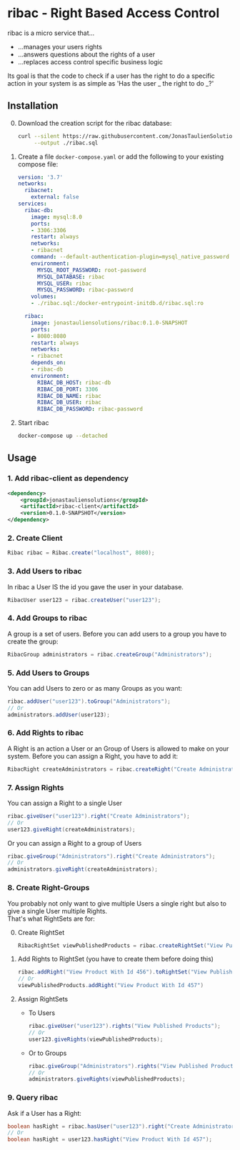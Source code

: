 # ribac - Right Based Access Control
ribac is a micro service that...
* ...manages your users rights
* ...answers questions about the rights of a user
* ...replaces access control specific business logic

Its goal is that the code to check if a user has the right to do a specific action in your system is as simple as 'Has the user _ the right to do _?'

## Installation
0. Download the creation script for the ribac database:
    ```bash
    curl --silent https://raw.githubusercontent.com/JonasTaulienSolutions/ribac/master/ribac.sql \
         --output ./ribac.sql
    ```

0. Create a file `docker-compose.yaml` or add the following to your existing compose file:
    ```yaml
    version: '3.7'
    networks:
      ribacnet:
        external: false
    services:
      ribac-db:
        image: mysql:8.0
        ports:
        - 3306:3306
        restart: always
        networks:
        - ribacnet
        command: --default-authentication-plugin=mysql_native_password
        environment:
          MYSQL_ROOT_PASSWORD: root-password
          MYSQL_DATABASE: ribac
          MYSQL_USER: ribac
          MYSQL_PASSWORD: ribac-password
        volumes:
        - ./ribac.sql:/docker-entrypoint-initdb.d/ribac.sql:ro
    
      ribac:
        image: jonastauliensolutions/ribac:0.1.0-SNAPSHOT
        ports:
        - 8080:8080
        restart: always
        networks:
        - ribacnet
        depends_on:
        - ribac-db
        environment:
          RIBAC_DB_HOST: ribac-db
          RIBAC_DB_PORT: 3306
          RIBAC_DB_NAME: ribac
          RIBAC_DB_USER: ribac
          RIBAC_DB_PASSWORD: ribac-password
    ```

0. Start ribac
    ```bash
    docker-compose up --detached
    ```

## Usage
### 1. Add ribac-client as dependency
```xml
<dependency>
    <groupId>jonastauliensolutions</groupId>
    <artifactId>ribac-client</artifactId>
    <version>0.1.0-SNAPSHOT</version>
</dependency>
```

### 2. Create Client
```java
Ribac ribac = Ribac.create("localhost", 8080);
```

### 3. Add Users to ribac
In ribac a User IS the id you gave the user in your database.
```java
RibacUser user123 = ribac.createUser("user123");
```

### 4. Add Groups to ribac
A group is a set of users. Before you can add users to a group you have to create the group:
```java
RibacGroup administrators = ribac.createGroup("Administrators");
```

### 5. Add Users to Groups
You can add Users to zero or as many Groups as you want:
```java
ribac.addUser("user123").toGroup("Administrators");
// Or
administrators.addUser(user123);
```

### 6. Add Rights to ribac
A Right is an action a User or an Group of Users is allowed to make on your system.
Before you can assign a Right, you have to add it:
```java
RibacRight createAdministrators = ribac.createRight("Create Administrators");
```

### 7. Assign Rights
You can assign a Right to a single User
```java
ribac.giveUser("user123").right("Create Administrators");
// Or
user123.giveRight(createAdministrators);
```

Or you can assign a Right to a group of Users
```java
ribac.giveGroup("Administrators").right("Create Administrators");
// Or
administrators.giveRight(createAdministrators);
```

### 8. Create Right-Groups
You probably not only want to give multiple Users a single right but also to give a single User multiple Rights.  
That's what RightSets are for:

0. Create RightSet
    ```java
    RibacRightSet viewPublishedProducts = ribac.createRightSet("View Published Products");
    ```

0. Add Rights to RightSet (you have to create them before doing this)
    ```java
    ribac.addRight("View Product With Id 456").toRightSet("View Published Products");
    // Or
    viewPublishedProducts.addRight("View Product With Id 457")
    ```

0. Assign RightSets
    * To Users
        ```java
        ribac.giveUser("user123").rights("View Published Products");
        // Or
        user123.giveRights(viewPublishedProducts);
        ```
    * Or to Groups
        ```java
        ribac.giveGroup("Administrators").rights("View Published Products");
        // Or
        administrators.giveRights(viewPublishedProducts);
        ```


### 9. Query ribac
Ask if a User has a Right:
```java
boolean hasRight = ribac.hasUser("user123").right("Create Administrators");
// Or
boolean hasRight = user123.hasRight("View Product With Id 457");
```